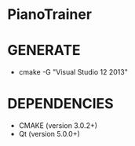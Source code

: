 PianoTrainer
============


GENERATE
============
* cmake -G "Visual Studio 12 2013"

DEPENDENCIES
============
* CMAKE (version 3.0.2+)
* Qt (version 5.0.0+)

